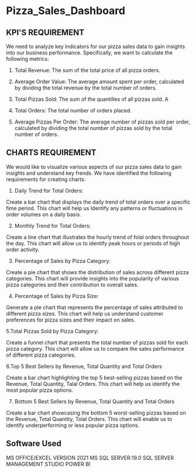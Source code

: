 # Pizza_Sales_Dashboard


## KPI'S REQUIREMENT

We need to analyze key Indicators for our pizza sales data to gain insights into our business performance. Specifically, we want to calculate the following metrics:

1. Total Revenue: The sum of the total price of all pizza orders.

2. Average Order Value: The average amount spent per order, calculated by dividing the total revenue by the total number of orders.

3. Total Pizzas Sold: The sum of the quantilles of all pizzas sold. A

4. Total Orders: The total number of orders placed.

5. Average Pizzas Per Order: The average number of pizzas sold per order, calculated by dividing the total number of pizzas sold by the total number of orders.

## CHARTS REQUIREMENT

We would like to visualize various aspects of our pizza sales data to gain insights and understand key frends. We have identified the following requirements for creating charts:

1. Daily Trend for Total Orders:

Create a bar chart that displays the daily trend of total orders over a specific fime period. This chart will help us Identify any patterns or fluctuations in order volumes on a daily basis.

2. Monthly Trend for Total Orders:

Create a line chart that illustrates the hourly trend of folal orders throughout the day. This chart will allow us to identify peak hours or periods of high order activity.

3. Percentage of Sales by Pizza Category:

Create a pie chart that shows the distribution of sales across different pizza categories. This chart will provide insights into the popularity of various pizza categories and their contribution to overall sales.

4. Percentage of Sales by Pizza Size:

Generate a ple chart that represents the percentage of sales attributed to different pizza sizes. This chart will help us understand customer preferences for pizza sizes and their impact on sales.

5.Total Pizzas Sold by Pizza Category:

Create a funnel chart that presents the total number of pizzas sold for each pizza category. This chart will allow us to compare the sales performance of different pizza categories.

6.Top 5 Best Sellers by Revenue, Total Quantity and Total Orders

Create a bar chart highlighting the top 5 best-selling pizzas based on the Revenue, Total Quantity, Talal Orders. This chart will help us identify the most popular pizza options.

7. Bottom 5 Best Sellers by Revenue, Total Quantity and Total Orders

Create a bar chart showcasing the bottom 5 worst-selling pizzas based on the Revenue, Total Quantity, Tolal Orders. This chart will enable us to identify underperforming or less popular pizza options.


## Software Used
MS OFFICE/EXCEL VERSION 2021
MS SQL SERVER:19.0
SQL SERVER MANAGEMENT STUDIO
POWER BI 
